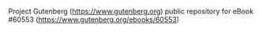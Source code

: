 Project Gutenberg (https://www.gutenberg.org) public repository for
eBook #60553 (https://www.gutenberg.org/ebooks/60553)

